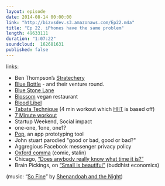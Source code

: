 ```yaml
---
layout: episode
date: 2014-08-14 00:00:00
link: "http://bizvsdev.s3.amazonaws.com/Ep22.m4a"
title: "Ep 22. iPhones have the same problem"
length: 49633111
duration: "1:07:22"
soundcloud:  162681631
published: false
---
```


links:

- Ben Thompson’s [Stratechery](http://stratechery.com)
- [Blue Bottle](http://www.bluebottlecoffee.com) - and their venture round.
- [Blue Stone Lane](http://www.bluestonelaneny.com)
- [Blossom](http://blossomnyc.com/home/) vegan restaurant
- [Blood Libel](http://en.wikipedia.org/wiki/Blood_libel)
- [Tabata Technique](http://getfitnow.com/the-four-minute-workout-quick-facts-about-tabata/) (4 min workout which [HIIT](http://en.wikipedia.org/wiki/High-intensity_interval_training) is based off)
- [7 Minute workout](http://well.blogs.nytimes.com/2013/05/09/the-scientific-7-minute-workout/?_php=true&_type=blogs&_r=0)
- Startup Weekend, Social impact
- one-one, 1one, one1?
- [Pop](https://popapp.in), an app prototyping tool
- John stuart parodied "good or bad, good or bad?"
- Aggregious Facebook messenger privacy policy
- [Oxford comma](http://en.wikipedia.org/wiki/Serial_comma) (comic, stalin)
- Chicago, [“Does anybody really know what time it is?”](https://www.youtube.com/watch?v=7uy0ldI_1HA)
- Brain Pickings, on [“Small is beautiful”](http://www.brainpickings.org/index.php/2014/07/07/buddhist-economics-schumacher/) (buddhist economics)

(music: “[So Fine](http://shenandoahandthenight.com/track/so-fine)” by [Shenandoah and the Night](http://shenandoahandthenight.com))
